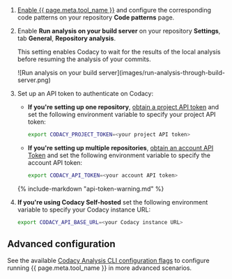 <!--instructions-start-->
1.  [Enable {{ page.meta.tool_name }}](../../repositories-configure/configuring-code-patterns.md) and configure the corresponding code patterns on your repository **Code patterns** page.

1.  Enable **Run analysis on your build server** on your repository **Settings**, tab **General**, <!-- TODO IO-510 -->**Repository analysis**.

    This setting enables Codacy to wait for the results of the local analysis before resuming the analysis of your commits.

    <!-- TODO IO-510 -->![Run analysis on your build server](images/run-analysis-through-build-server.png)

1.  Set up an API token to authenticate on Codacy:

    -   **If you're setting up one repository**, [obtain a project API token](../../codacy-api/api-tokens.md#project-api-tokens) and set the following environment variable to specify your project API token:

        ```bash
        export CODACY_PROJECT_TOKEN=<your project API token>
        ```

    -   **If you're setting up multiple repositories**, [obtain an account API Token](../../codacy-api/api-tokens.md#account-api-tokens) and set the following environment variable to specify the account API token:

        ```bash
        export CODACY_API_TOKEN=<your account API token>
        ```

    {% include-markdown "api-token-warning.md" %}

1.  **If you're using Codacy Self-hosted** set the following environment variable to specify your Codacy instance URL:

    ```bash
    export CODACY_API_BASE_URL=<your Codacy instance URL>
    ```
<!--instructions-end-->

<!--advanced-start-->
## Advanced configuration

See the available [Codacy Analysis CLI configuration flags](https://github.com/codacy/codacy-analysis-cli#configuration) to configure running {{ page.meta.tool_name }} in more advanced scenarios.
<!--advanced-end-->
